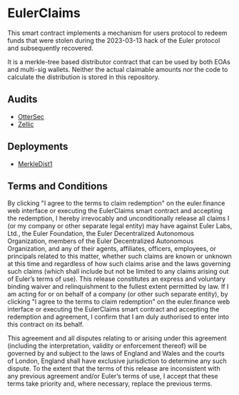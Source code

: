 # EulerClaims

This smart contract implements a mechanism for users protocol to redeem funds that were stolen during the 2023-03-13 hack of the Euler protocol and subsequently recovered.

It is a merkle-tree based distributor contract that can be used by both EOAs and multi-sig wallets. Neither the actual claimable amounts nor the code to calculate the distribution is stored in this repository.

## Audits

* [OtterSec](https://github.com/euler-xyz/euler-claims-contract/blob/master/audits/ottersec_euler_claims_audit_draft.pdf)
* [Zellic](https://github.com/euler-xyz/euler-claims-contract/blob/master/audits/zellic_audit_report_draft.pdf)

## Deployments

* [MerkleDist1](https://etherscan.io/address/0xbc8021015db2ca0599e0692d63ae6b91564cf026)

## Terms and Conditions

By clicking "I agree to the terms to claim redemption" on the euler.finance web interface or executing the EulerClaims smart contract and accepting the redemption, I hereby irrevocably and unconditionally release all claims I (or my company or other separate legal entity) may have against Euler Labs, Ltd., the Euler Foundation, the Euler Decentralized Autonomous Organization, members of the Euler Decentralized Autonomous Organization, and any of their agents, affiliates, officers, employees, or principals related to this matter, whether such claims are known or unknown at this time and regardless of how such claims arise and the laws governing such claims (which shall include but not be limited to any claims arising out of Euler’s terms of use).  This release constitutes an express and voluntary binding waiver and relinquishment to the fullest extent permitted by law.  If I am acting for or on behalf of a company (or other such separate entity), by clicking "I agree to the terms to claim redemption" on the euler.finance web interface or executing the EulerClaims smart contract and accepting the redemption and agreement, I confirm that I am duly authorised to enter into this contract on its behalf.

This agreement and all disputes relating to or arising under this agreement (including the interpretation, validity or enforcement thereof) will be governed by and subject to the laws of England and Wales and the courts of London, England shall have exclusive jurisdiction to determine any such dispute.  To the extent that the terms of this release are inconsistent with any previous agreement and/or Euler’s terms of use, I accept that these terms take priority and, where necessary, replace the previous terms.
